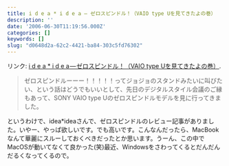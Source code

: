 ```yaml
---
title: i d e a * i d e a — ゼロスピンドル！（VAIO type Uを見てきたよの巻）
description: ''
date: '2006-06-30T11:19:56.000Z'
categories: []
keywords: []
slug: "d0648d2a-62c2-4421-ba84-303c5fd76302"
---
```

リンク: [i d e a \* i d e a — ゼロスピンドル！（VAIO type Uを見てきたよの巻）](http://www.ideaxidea.com/archives/2006/06/vaio_type_u.html "i d e a * i d e a - ゼロスピンドル！（VAIO type Uを見てきたよの巻）").

> ゼロスピンドルーーー！！！！！ってジョジョのスタンドみたいに叫びたい、という話はどうでもいいとして、先日のデジタルスタイル会議のご縁もあって、SONY VAIO type Uのゼロスピンドルモデルを見に行ってきました。

というわけで、idea\*ideaさんで、ゼロスピンドルのレビュー記事がありました。いやー、やっぱ欲しいです。でも高いです。こんなんだったら、MacBookなんて華麗にスルーしておくべきだったとか思います。うーん、この中でMacOSが動いてなくて良かった(笑)最近、Windowsをさわってくるとだんだんだるくなってくるので。